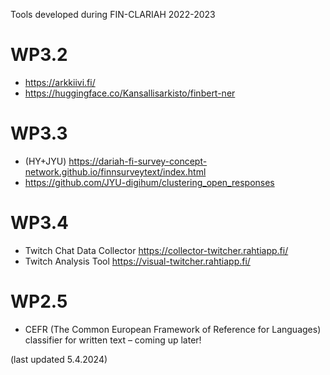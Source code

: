 
Tools developed during FIN-CLARIAH 2022-2023

# WP3.2
- https://arkkiivi.fi/ 
- https://huggingface.co/Kansallisarkisto/finbert-ner 

# WP3.3
- (HY+JYU) https://dariah-fi-survey-concept-network.github.io/finnsurveytext/index.html 
- https://github.com/JYU-digihum/clustering_open_responses

# WP3.4
- Twitch Chat Data Collector https://collector-twitcher.rahtiapp.fi/
- Twitch Analysis Tool https://visual-twitcher.rahtiapp.fi/

# WP2.5
- CEFR (The Common European Framework of Reference for Languages) classifier for written text – coming up later!

(last updated 5.4.2024)
